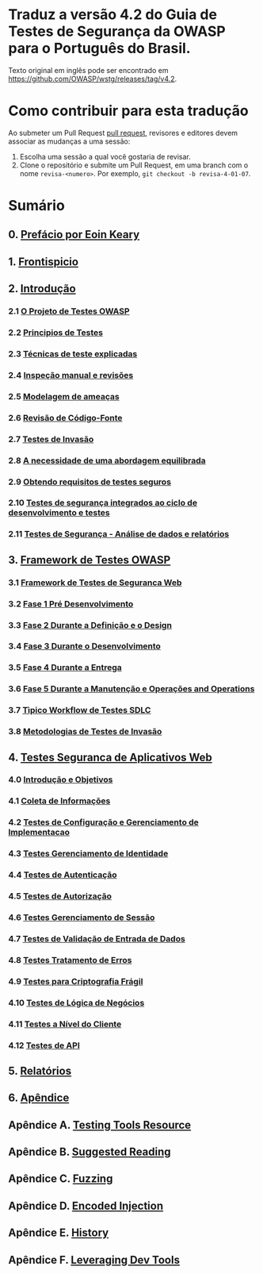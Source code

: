 # Traduz a versão 4.2 do Guia de Testes de Segurança da OWASP para o Português do Brasil. 
Texto original em inglês pode ser encontrado em https://github.com/OWASP/wstg/releases/tag/v4.2.

# Como contribuir para esta tradução


Ao submeter um Pull Request [pull request](#how-to-submit-a-pull-request), revisores e editores devem associar as mudanças a uma sessão:

1. Escolha uma sessão a qual você gostaria de revisar.
2. Clone o repositório e submite um Pull Request, em uma branch com o nome `revisa-<numero>`. Por exemplo, `git checkout -b revisa-4-01-07`.


# Sumário

## 0. [Prefácio por Eoin Keary](0-Prefacio/README.md)

## 1. [Frontispicio](1-Frontispicio/)

## 2. [Introdução](2-Introducao/)

### 2.1 [O Projeto de Testes OWASP](2-Introducao/README.md#O-Projeto-de-Testes-OWASP)

### 2.2 [Principios de Testes](2-Introducao/README.md#Principios-de-Testes)

### 2.3 [Técnicas de teste explicadas](2-Introducao/README.md#Técnicas-de-teste-explicadas)

### 2.4 [Inspeção manual e revisões](2-Introducao/README.md#MInspeção-manual-e-revisões)

### 2.5 [Modelagem de ameaças](2-Introducao/README.md#Modelagem-de-ameaças)

### 2.6 [Revisão de Código-Fonte](2-Introducao/README.md#Revisão-de-Código-Fonte)

### 2.7 [Testes de Invasão](2-Introducao/README.md#Testes-de-Invasão)

### 2.8 [A necessidade de uma abordagem equilibrada](2-Introducao/README.md#A-necessidade-de-uma-abordagem-equilibrada)

### 2.9 [Obtendo requisitos de testes seguros](2-Introducao/README.md#Obtendo-requisitos-de-testes-seguros)

### 2.10 [Testes de segurança integrados ao ciclo de desenvolvimento e testes](2-Introducao/README.md#Testes-de-segurança-integrados-ao-ciclo-de-desenvolvimento-e-testes)

### 2.11 [Testes de Segurança - Análise de dados e relatórios](2-Introducao/README.md#Testes-de-Segurança-Análise-de-dados-e-relatórios)

## 3. [Framework de Testes OWASP](3-Framework-Testes-OWASP/)

### 3.1 [Framework de Testes de Seguranca Web](3-Framework-Testes-OWASP/0-Framework_Testes-Seguranca-Web.md)

### 3.2 [Fase 1 Pré Desenvolvimento](3-Framework-Testes-OWASP/0-Framework_Testes-Seguranca-Web.md#Fase-1-Pre-Desenvolvimento)

### 3.3 [Fase 2 Durante a Definição e o Design](3-Framework-Testes-OWASP/0-Framework_Testes-Seguranca-Web.md#Fase-2-Durante-a-Definição-e-o-Design)

### 3.4 [Fase 3 Durante o Desenvolvimento](3-Framework-Testes-OWASP/0-Framework_Testes-Seguranca-Web.md#Fase-3-Durante-o-Desenvolvimento)

### 3.5 [Fase 4 Durante a Entrega](3-Framework-Testes-OWASP/0-Framework_Testes-Seguranca-Web.md#Fase-4-Durante-a-Entrega)

### 3.6 [Fase 5 Durante a Manutenção e Operações and Operations](3-Framework-Testes-OWASP/0-Framework_Testes-Seguranca-Web.md#Fase-5-Durante-a-Manutenção-e-Operacoes-and-Operations)

### 3.7 [Tìpico Workflow de Testes SDLC](0-Framework-Testes-Seguranca-Web.md#tipico-workflow-de-testes-sdlc)

### 3.8 [Metodologias de Testes de Invasão](3-Framework-Testes-OWASP/1-Penetration_Testing_Methodologies.md)

## 4. [Testes Seguranca de Aplicativos Web](4-Testes-Seguranca-Web-Apps/)

### 4.0 [Introdução e Objetivos](4-Testes-Seguranca-Web-Apps/00-Introducao-e-Objetivos/README.md)

### 4.1 [Coleta de Informações](4-Testes-Seguranca-Web-Apps/01-Coleta-de-Informacoes/README.md)

### 4.2 [Testes de Configuração e Gerenciamento de Implementacao](4-Testes-Seguranca-Web-Apps/02-Testes-de-Configuracao-e-Gerenciamento-de-Implementacao/README.md)

### 4.3 [Testes Gerenciamento de Identidade](4-Testes-Seguranca-Web-Apps/03-Testes-Gerenciamento-de-Identidade/README.md)

### 4.4 [Testes de Autenticação](4-Testes-Seguranca-Web-Apps/04-Testes-de-Autenticacao/README.md)

### 4.5 [Testes de Autorização](4-Testes-Seguranca-Web-Apps/05-Testes-de-Autorizacao/README.md)

### 4.6 [Testes Gerenciamento de Sessão](4-Testes-Seguranca-Web-Apps/06-Testes-Gerenciamento-de-Sessao/README.md)

### 4.7 [Testes de Validação de Entrada de Dados](4-Testes-Seguranca-Web-Apps/07-Testes-Validacao-de-Entrada-de-Dados/README.md)

### 4.8 [Testes Tratamento de Erros](4-Testes-Seguranca-Web-Apps/08-Testes-Tratamento-de-Erros/README.md)

### 4.9 [Testes para Criptografia Frágil](4-Testes-Seguranca-Web-Apps/09-Testes-para-Criptografia-Fragil/README.md)

### 4.10 [Testes de Lógica de Negócios](4-Testes-Seguranca-Web-Apps/10-Testes-de-Logica-de-Negocios/README.md)

### 4.11 [Testes a Nível do Cliente](4-Testes-Seguranca-Web-Apps/11-Testes-a-Nivel-do-Cliente/README.md)

### 4.12 [Testes de API](4-Testes-Seguranca-Web-Apps/12-Testes-de-API/README.md)

## 5. [Relatórios](5-Relatorios/README.md)

## 6. [Apêndice](6-Apendice/README.md)

## Apêndice A. [Testing Tools Resource](6-Apendice/A-Testing_Tools_Resource.md)

## Apêndice B. [Suggested Reading](6-Apendice/B-Suggested_Reading.md)

## Apêndice C. [Fuzzing](6-Apendice/C-Fuzzing.md)

## Apêndice D. [Encoded Injection](6-Apendice/D-Encoded_Injection.md)

## Apêndice E. [History](6-Apendice/E-History.md)

## Apêndice F. [Leveraging Dev Tools](6-Apendice/F-Leveraging_Dev_Tools.md)
